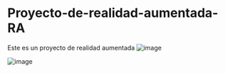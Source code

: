 # Proyecto-de-realidad-aumentada-RA
Este es un proyecto de realidad aumentada
![image](https://github.com/user-attachments/assets/8e0b9d7f-db1d-4d8f-86d3-f36e83105944)

![image](https://github.com/user-attachments/assets/0f021013-c611-4f4e-a0aa-b595a378ee3d)

